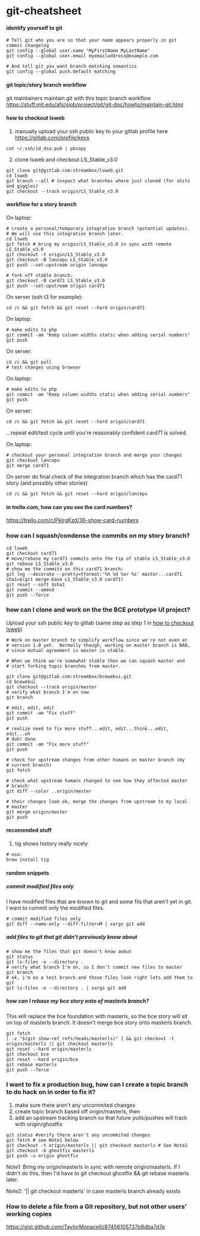 # git-cheatsheet

#### identify yourself to git ####
 ```
 # Tell git who you are so that your name appears properly in git commit changelog
 git config --global user.name "MyFirstName MyLastName"
 git config --global user.email myemailaddress@example.com

 # And tell git you want branch matching semantics
 git config --global push.default matching
 ```

#### git topic/story branch workflow ####
git maintainers maintain git with this topic branch workflow https://stuff.mit.edu/afs/sipb/project/git/git-doc/howto/maintain-git.html

#### how to checkout lsweb ####
1. manually upload your ssh public key to your gitlab profile here https://gitlab.com/profile/keys
 ```
 cat ~/.ssh/id_dsa.pub | pbcopy
 ```

2. clone lsweb and checkout LS_Stable_v3.0
 ```
 git clone git@gitlab.com:streambox/lsweb.git
 cd lsweb
 git branch --all # inspect what branches where just cloned (for shits and giggles)
 git checkout --track origin/LS_Stable_v3.0

 ```

#### workflow for a story branch ####
On laptop:
 ```
 # create a personal/temporary integration branch (potential updates).
 # We will use this integration branch later.
 cd lsweb
 git fetch # bring my origin/LS_Stable_v3.0 in sync with remote LS_Stable_v3.0
 git checkout -t origin/LS_Stable_v3.0
 git checkout -B lancepu LS_Stable_v3.0
 git push --set-upstream origin lancepu

 # fork off stable branch:
 git checkout -B card71 LS_Stable_v3.0
 git push --set-upstream origin card71
 ```

On server (ssh t3 for example):
 ```
 cd /c && git fetch && git reset --hard origin/card71
 ```

On laptop:
 ```
 # make edits to php
 git commit -am "Keep column widths static when adding serial numbers"
 git push
 ```

On server:
 ```
 cd /c && git pull
 # test changes using browser
 ```

On laptop:
 ```
 # make edits to php
 git commit -am "Keep column widths static when adding serial numbers"
 git push
 ```

On server:
 ```
 cd /c && git fetch && git reset --hard origin/card71
 ```

...repeat edit/test cycle until you're reasonably confident card71 is solved.

On laptop:
 ```
 # checkout your personal integration branch and merge your changes
 git checkout lancepu
 git merge card71
 ```

On server do final check of the integration branch which has the card71 story (and possibly other stories)
 ```
 cd /c && git fetch && git reset --hard origin/lancepu
 ```
#### in trello.com, how can you see the card numbers? ####
https://trello.com/c/PkIrgKzd/36-show-card-numbers

### how can I squash/condense the commits on my story branch? ###
 ```
 cd lsweb
 git checkout card71
 # move/rebase my card71 commits onto the tip of stable LS_Stable_v3.0
 git rebase LS_Stable_v3.0
 # show me the commits on this card71 branch:
 git log --decorate --pretty=tformat:'%h %d %ar %s' master...card71
 sha1=$(git merge-base LS_Stable_v3.0 card71)
 git reset --soft $sha1
 git commit --amend
 git push --force
 ```

### how can I clone and work on the the BCE prototype UI project? ###
Upload your ssh public key to gitlab (same step as step 1 in [how to checkout lsweb](#how-to-checkout-lsweb))
 ```
 # Work on master branch to simplify workflow since we're not even at
 # version 1.0 yet.  Normally though, working on master branch is BAD,
 # since mutual agreement is master is stable.  

 # When we think we're somewhat stable then we can squash master and
 # start forking topic branches from master.

 git clone git@gitlab.com:streambox/bcewebui.git
 cd bcewebui
 git checkout --track origin/master
 # verify what branch I'm on now
 git branch

 # edit, edit, edit
 git commit -am "Fix stuff"
 git push

 # realize need to fix more stuff...edit, edit...think...edit, edit...oh
 # duh! done
 git commit -am "Fix more stuff"
 git push

 # check for upstream changes from other humans on master branch (my
 # current branch)
 git fetch

 # check what upstream humans changed to see how they affected master
 # branch:
 git diff --color ..origin/master

 # their changes look ok, merge the changes from upstream to my local
 # master
 git merge origin/master
 git push
 ```

#### recomended stuff ####

1. tig shows history really nicely

 ```
 # osx:
 brew install tig
 ```

#### random snippets ####

##### commit modified files only #####
I have modified files that are known to git and some fils that aren't yet in git.  I want to commit only the modified files.
 ```
 # commit modified files only
 git diff --name-only --diff-filter=M | xargs git add
 ```

##### add files to git that git didn't previously know about #####
 ```
 # show me the files that git doesn't know aobut
 git status
 git ls-files -o --directory .
 # verify what branch I'm on, so I don't commit new files to master
 git branch
 # ok, i'm on a test branch and those files look right lets add them to git
 git ls-files -o --directory . | xargs git add
 ```

##### how can I rebase my bce story onto of masterls branch? #####
This will replace the bce foundation with masterls, so the bce story will sit on top of masterls branch.  It doesn't merge bce story onto masterls branch.
 ```
 git fetch
 [ -z "$(git show-ref refs/heads/masterls)" ] && git checkout -t origin/masterls || git checkout masterls
 git reset --hard origin/masterls
 git checkout bce
 git reset --hard origin/bce
 git rebase masterls
 git push --force
 ```

### I want to fix a production bug, how can I create a topic branch to do hack on in order to fix it? ###
1. make sure there aren't any uncommited changes
2. create topic branch based off origin/masterls, then
3. add an upstream tracking branch so that future pulls/pushes will track with origin/ghostfix

 ```
 git status #verify there aren't any uncommited changes
 git fetch # see Note1 below
 git checkout -t origin/masterls || git checkout masterls # See Note2
 git checkout -b ghostfix masterls
 git push -u origin ghostfix
 ```

Note1: Bring my origin/masterls in sync with remote origin/masterls.  If I didn't do this, then I'd have to git checkout ghostfix && git rebase masterls later.

Note2: '|| git checkout masterls' in case masterls branch already exists

### How to delete a file from a Git repository, but not other users' working copies ###
https://gist.github.com/TaylorMonacelli/87456105737b8dba7d7e

